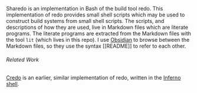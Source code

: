 Sharedo is an implementation in Bash of the build tool redo.  This implementation of redo provides small shell scripts which may be used to construct build systems from small shell scripts.  The scripts, and descriptions of how they are used, live in Markdown files which are literate programs.  The literate programs are extracted from the Markdown files with the tool `lit` (which lives in this repo).  I use [Obsidian](https://obsidian.md/) to browse between the Markdown files, so they use the syntax [[README]] to refer to each other.

###### Related Work

[Credo](https://github.com/catenate/credo) is an earlier, similar implementation of redo, written in the [Inferno shell](http://www.vitanuova.com/inferno/papers/sh.html).
